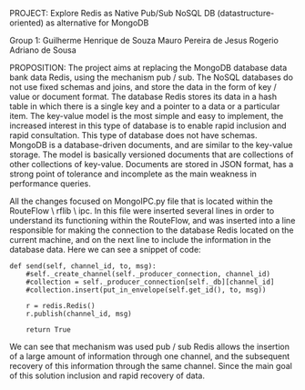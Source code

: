 PROJECT: Explore Redis as Native Pub/Sub NoSQL DB  (datastructure-oriented) as alternative for MongoDB

Group 1:
Guilherme Henrique de Souza
Mauro Pereira de Jesus
Rogerio Adriano de Sousa


PROPOSITION:
The project aims at replacing the MongoDB database data bank data Redis, using the mechanism pub / sub.
The NoSQL databases do not use fixed schemas and joins, and store the data in the form of key / value or document format.
The database Redis stores its data in a hash table in which there is a single key and a pointer to a data or a particular item. The key-value model is the most simple and easy to implement, the increased interest in this type of database is to enable rapid inclusion and rapid consultation. This type of database does not have schemas.
MongoDB is a database-driven documents, and are similar to the key-value storage. The model is basically versioned documents that are collections of other collections of key-value. Documents are stored in JSON format, has a strong point of tolerance and incomplete as the main weakness in performance queries.


All the changes focused on MongoIPC.py file that is located within the RouteFlow \ rflib \ ipc. In this file were inserted several lines in order to understand its functioning within the RouteFlow, and was inserted into a line responsible for making the connection to the database Redis located on the current machine, and on the next line to include the information in the database data. Here we can see a snippet of code:

    def send(self, channel_id, to, msg):
        #self._create_channel(self._producer_connection, channel_id)
        #collection = self._producer_connection[self._db][channel_id]
        #collection.insert(put_in_envelope(self.get_id(), to, msg))
  	
        r = redis.Redis()
        r.publish(channel_id, msg)		
		
        return True
        
We can see that mechanism was used pub / sub Redis allows the insertion of a large amount of information through one channel, and the subsequent recovery of this information through the same channel. Since the main goal of this solution inclusion and rapid recovery of data.
